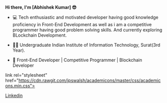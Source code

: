 <b>Hi there, I'm [Abhishek Kumar] 😎️</b>


* 💻️ Tech enthusiastic and motivated developer having good knowledge proficiency in Front-End Development as well as    i am a competitive programmer having good problem solving skills. And currently exploring BLockchain Development.

* 👨‍🎓️ Undergraduate Indian Institute of Information Technology, Surat(3rd Year).

* 📂️ Front-End Developer | Competitive Programmer | Blockchain Developer

link rel="stylesheet" href="https://cdn.rawgit.com/jpswalsh/academicons/master/css/academicons.min.css">
<link href="https://stackpath.bootstrapcdn.com/font-awesome/4.7.0/css/font-awesome.min.css" rel="stylesheet" integrity="sha384-wvfXpqpZZVQGK6TAh5PVlGOfQNHSoD2xbE+QkPxCAFlNEevoEH3Sl0sibVcOQVnN" crossorigin="anonymous">


<div id="con">
  <a href="https://www.linkedin.com/in/abhishek-kumar-426694190/">Linkedin</a>
  <i class="fab fa-linkedin"></i>
</div>


